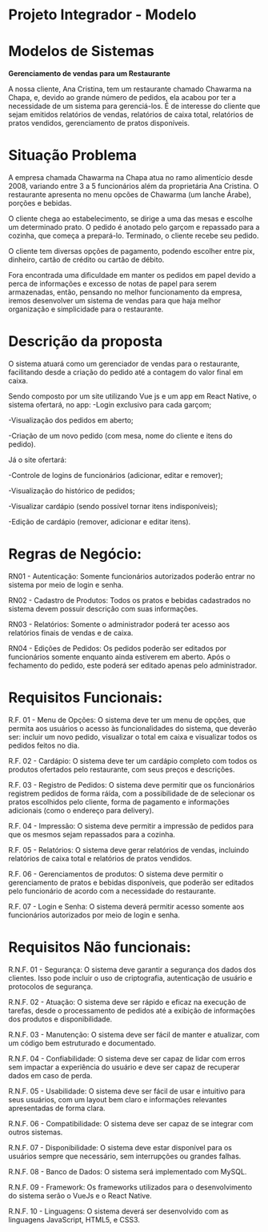 # Projeto Integrador - Modelo

# Modelos de Sistemas

**Gerenciamento de vendas para um Restaurante**

A nossa cliente, Ana Cristina, tem um restaurante chamado Chawarma na Chapa, e, devido ao grande número de pedidos, ela acabou por ter a necessidade de um sistema para gerenciá-los. É de interesse do cliente que sejam emitidos relatórios de vendas, relatórios de caixa total, relatórios de pratos vendidos, gerenciamento de pratos disponíveis.


# Situação Problema

A empresa chamada Chawarma na Chapa atua no ramo alimentício desde 2008, variando entre 3 a 5 funcionários além da proprietária Ana Cristina. O restaurante apresenta no menu opcões de Chawarma (um lanche Árabe), porções e bebidas.

O cliente chega ao estabelecimento, se dirige a uma das mesas e escolhe um determinado prato. O pedido é anotado pelo garçom e repassado para a cozinha, que começa a prepará-lo. Terminado, o cliente recebe seu pedido.

O cliente tem diversas opções de pagamento, podendo escolher entre pix, dinheiro, cartão de crédito ou cartão de débito.

Fora encontrada uma dificuldade em manter os pedidos em papel devido a perca de informações e excesso de notas de papel para serem armazenadas, então, pensando no melhor funcionamento da empresa, iremos desenvolver um sistema de vendas para que haja melhor organização e simplicidade para o restaurante.
    

# Descrição da proposta

O sistema atuará como um gerenciador de vendas para o restaurante, facilitando desde a criação do pedido até a contagem do valor final em caixa. 

Sendo composto por um site utilizando Vue js e um app em React Native, o sistema ofertará, no app:
-Login exclusivo para cada garçom;

-Visualização dos pedidos em aberto;

-Criação de um novo pedido (com mesa, nome do cliente e itens do pedido).

Já o site ofertará: 

-Controle de logins de funcionários (adicionar, editar e remover);

-Visualização do histórico de pedidos;

-Visualizar cardápio (sendo possível tornar itens indisponíveis);

-Edição de cardápio (remover, adicionar e editar itens).

# Regras de Negócio:

RN01 - Autenticação: Somente funcionários autorizados poderão entrar no sistema por meio de login e senha.

RN02 - Cadastro de Produtos: Todos os pratos e bebidas cadastrados no sistema devem possuir descrição com suas informações.

RN03 - Relatórios: Somente o administrador poderá ter acesso aos relatórios finais de vendas e de caixa.

RN04 -  Edições de Pedidos: Os pedidos poderão ser editados por funcionários somente enquanto ainda estiverem em aberto. Após o fechamento do pedido, este poderá ser editado apenas pelo administrador.

# Requisitos Funcionais:

R.F. 01 - Menu de Opções: O sistema deve ter um menu de opções, que permita aos usuários o acesso às funcionalidades do sistema, que deverão ser: incluir um novo pedido, visualizar o total em caixa e visualizar todos os pedidos feitos no dia.

R.F. 02 - Cardápio: O sistema deve ter um cardápio completo com todos os produtos ofertados pelo restaurante, com seus preços e descrições.

R.F. 03 - Registro de Pedidos: O sistema deve permitir que os funcionários registrem pedidos de forma ráída, com a possibilidade de de selecionar os pratos escolhidos pelo cliente, forma de pagamento e informações adicionais (como o endereço para delivery).

R.F. 04 - Impressão: O sistema deve permitir a impressão de pedidos para que os mesmos sejam repassados para a cozinha.

R.F. 05 - Relatórios: O sistema deve gerar relatórios de vendas, incluindo relatórios de caixa total e relatórios de pratos vendidos.

R.F. 06 - Gerenciamentos de produtos: O sistema deve permitir o gerenciamento de pratos e bebidas disponíveis, que poderão ser editados pelo funcionário de acordo com a necessidade do restaurante.

R.F. 07 - Login e Senha: O sistema deverá permitir acesso somente aos funcionários autorizados por meio de login e senha.
    
# Requisitos Não funcionais:

R.N.F. 01 - Segurança: O sistema deve garantir a segurança dos dados dos clientes. Isso pode incluir o uso de criptografia, autenticação de usuário e protocolos de segurança. 

R.N.F. 02 - Atuação: O sistema deve ser rápido e eficaz na execução de tarefas, desde o processamento de pedidos até a exibição de informações dos produtos e disponibilidade.

R.N.F. 03 - Manutenção: O sistema deve ser fácil de manter e atualizar, com um código bem estruturado e documentado.

R.N.F. 04 - Confiabilidade: O sistema deve ser capaz de lidar com erros sem impactar a experiência do usuário e deve ser capaz de recuperar dados em caso de perda.

R.N.F. 05 - Usabilidade: O sistema deve ser fácil de usar e intuitivo para seus usuários, com um layout bem claro e informações relevantes apresentadas de forma clara.

R.N.F. 06 - Compatibilidade: O sistema deve ser capaz de se integrar com outros sistemas.

R.N.F. 07 - Disponibilidade: O sistema deve estar disponível para os usuários sempre que necessário, sem interrupções ou grandes falhas.

R.N.F. 08 - Banco de Dados: O sistema será implementado com MySQL.

R.N.F. 09 - Framework: Os frameworks utilizados para o desenvolvimento do sistema serão o VueJs e o React Native.

R.N.F. 10 - Linguagens: O sistema deverá ser desenvolvido com as linguagens JavaScript, HTML5, e CSS3.
